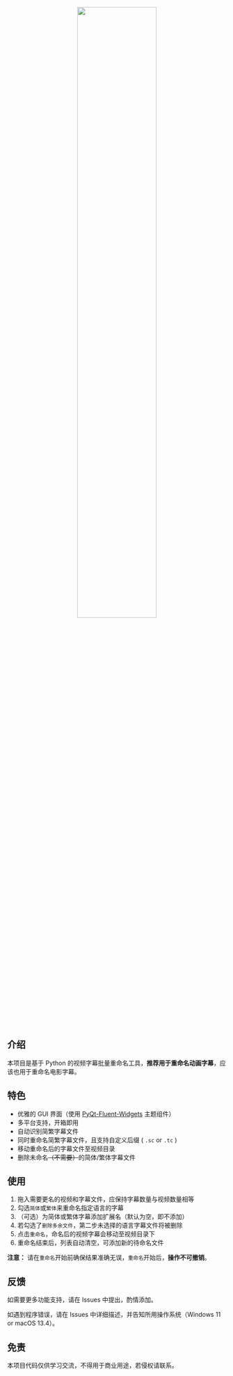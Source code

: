 <p align="center">
    <img src="image/logo.svg" width=60%/ alt="">
</p>



## 介绍

本项目是基于 Python 的视频字幕批量重命名工具，**推荐用于重命名动画字幕**，应该也用于重命名电影字幕。

## 特色

- 优雅的 GUI 界面（使用 [PyQt-Fluent-Widgets](https://github.com/zhiyiYo/PyQt-Fluent-Widgets) 主题组件）
- 多平台支持，开箱即用
- 自动识别简繁字幕文件
- 同时重命名简繁字幕文件，且支持自定义后缀 ( `.sc` or `.tc` )
- 移动重命名后的字幕文件至视频目录
- 删除未命名~~（不需要）~~的简体/繁体字幕文件

## 使用

1. 拖入需要更名的视频和字幕文件，应保持字幕数量与视频数量相等
2. 勾选`简体`或`繁体`来重命名指定语言的字幕
3. （可选）为简体或繁体字幕添加扩展名（默认为空，即不添加）
4. 若勾选了`删除多余文件`，第二步未选择的语言字幕文件将被删除
5. 点击`重命名`，命名后的视频字幕会移动至视频目录下
6. 重命名结束后，列表自动清空，可添加新的待命名文件

**注意：** 请在`重命名`开始前确保结果准确无误，`重命名`开始后，**操作不可撤销**。

## 反馈

如需要更多功能支持，请在 Issues 中提出，酌情添加。

如遇到程序错误，请在 Issues 中详细描述，并告知所用操作系统（Windows 11 or macOS 13.4）。

## 免责

本项目代码仅供学习交流，不得用于商业用途，若侵权请联系。

